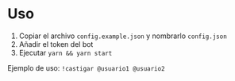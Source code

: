 # Uso

 1. Copiar el archivo ``config.example.json`` y nombrarlo
    ``config.json``
 2. Añadir el token del bot
 3. Ejecutar ``yarn && yarn start``

Ejemplo de uso: ``!castigar @usuario1 @usuario2``
